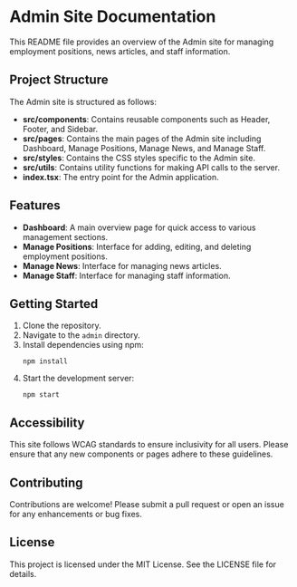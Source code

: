 # Admin Site Documentation

This README file provides an overview of the Admin site for managing employment positions, news articles, and staff information.

## Project Structure

The Admin site is structured as follows:

- **src/components**: Contains reusable components such as Header, Footer, and Sidebar.
- **src/pages**: Contains the main pages of the Admin site including Dashboard, Manage Positions, Manage News, and Manage Staff.
- **src/styles**: Contains the CSS styles specific to the Admin site.
- **src/utils**: Contains utility functions for making API calls to the server.
- **index.tsx**: The entry point for the Admin application.

## Features

- **Dashboard**: A main overview page for quick access to various management sections.
- **Manage Positions**: Interface for adding, editing, and deleting employment positions.
- **Manage News**: Interface for managing news articles.
- **Manage Staff**: Interface for managing staff information.

## Getting Started

1. Clone the repository.
2. Navigate to the `admin` directory.
3. Install dependencies using npm:
   ```
   npm install
   ```
4. Start the development server:
   ```
   npm start
   ```

## Accessibility

This site follows WCAG standards to ensure inclusivity for all users. Please ensure that any new components or pages adhere to these guidelines.

## Contributing

Contributions are welcome! Please submit a pull request or open an issue for any enhancements or bug fixes.

## License

This project is licensed under the MIT License. See the LICENSE file for details.